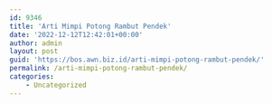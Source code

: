 ```yaml
---
id: 9346
title: 'Arti Mimpi Potong Rambut Pendek'
date: '2022-12-12T12:42:01+00:00'
author: admin
layout: post
guid: 'https://bos.awn.biz.id/arti-mimpi-potong-rambut-pendek/'
permalink: /arti-mimpi-potong-rambut-pendek/
categories:
    - Uncategorized
---
```


